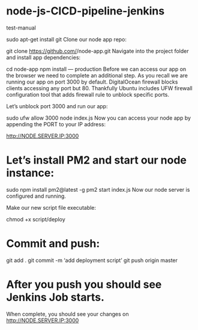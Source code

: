 # node-js-CICD-pipeline-jenkins
test-manual

sudo apt-get install git
Clone our node app repo:

git clone https://github.com/<username>/node-app.git
Navigate into the project folder and install app dependencies:

cd node-app
npm install — production
Before we can access our app on the browser we need to complete an additional step. As you recall we are running our app on port 3000 by default. DigitalOcean firewall blocks clients accessing any port but 80. Thankfully Ubuntu includes UFW firewall configuration tool that adds firewall rule to unblock specific ports.

Let’s unblock port 3000 and run our app:
  
sudo ufw allow 3000
node index.js
Now you can access your node app by appending the PORT to your IP address:

http://NODE.SERVER.IP:3000
  
  
# Let’s install PM2 and start our node instance:

sudo npm install pm2@latest -g
pm2 start index.js
Now our node server is configured and running.
  
Make our new script file executable:

chmod +x script/deploy
  
  
# Commit and push:

git add .
git commit -m ‘add deployment script’
git push origin master
  
  
# After you push you should see Jenkins Job starts. 
When complete, you should see your changes on http://NODE.SERVER.IP:3000
  
 

